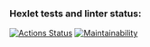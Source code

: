 ### Hexlet tests and linter status:
[![Actions Status](https://github.com/Alexion24/python-project-lvl3/workflows/hexlet-check/badge.svg)](https://github.com/Alexion24/python-project-lvl3/actions)
[![Maintainability](https://api.codeclimate.com/v1/badges/0fc79eb01bc2d7e8abe1/maintainability)](https://codeclimate.com/github/Alexion24/python-project-lvl3/maintainability)